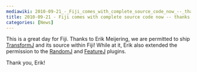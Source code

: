 ```yaml
---
mediawiki: 2010-09-21_-_Fiji_comes_with_complete_source_code_now_--_thanks_to_TransformJ!
title: 2010-09-21 - Fiji comes with complete source code now -- thanks to TransformJ!
categories: [News]
---
```


This is a great day for Fiji. Thanks to Erik Meijering, we are permitted to ship [TransformJ](/plugins/transformj) and its source within Fiji! While at it, Erik also extended the permission to the [RandomJ](/plugins/randomj) and [FeatureJ](/plugins/featurej) plugins.

Thank you, Erik!


